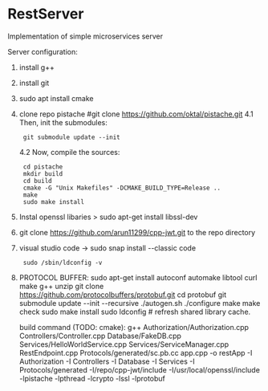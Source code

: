 # RestServer
Implementation of simple microservices server

Server configuration:

1. install g++
2. install git
3. sudo apt install cmake
4. clone repo pistache #git clone https://github.com/oktal/pistache.git 
    4.1 Then, init the submodules:

        git submodule update --init

    4.2 Now, compile the sources:

        cd pistache
        mkdir build
        cd build
        cmake -G "Unix Makefiles" -DCMAKE_BUILD_TYPE=Release ..
        make
        sudo make install

5. Instal openssl libaries > sudo apt-get install libssl-dev

6. git clone https://github.com/arun11299/cpp-jwt.git    to the repo directory

7. visual studio code -> sudo snap install --classic code
 
        sudo /sbin/ldconfig -v

8. PROTOCOL BUFFER:
        sudo apt-get install autoconf automake libtool curl make g++ unzip
        git clone https://github.com/protocolbuffers/protobuf.git
        cd protobuf
        git submodule update --init --recursive
        ./autogen.sh
        ./configure
        make
        make check
        sudo make install
        sudo ldconfig # refresh shared library cache.
	 
	 
	 
	 build command (TODO: cmake):
	 g++ Authorization/Authorization.cpp Controllers/Controller.cpp Database/FakeDB.cpp Services/HelloWorldService.cpp Services/ServiceManager.cpp RestEndpoint.cpp Protocols/generated/sc.pb.cc app.cpp -o restApp -I Authorization -I Controllers -I Database -I Services -I Protocols/generated -I/repo/cpp-jwt/include -I/usr/local/openssl/include -lpistache -lpthread -lcrypto -lssl -lprotobuf